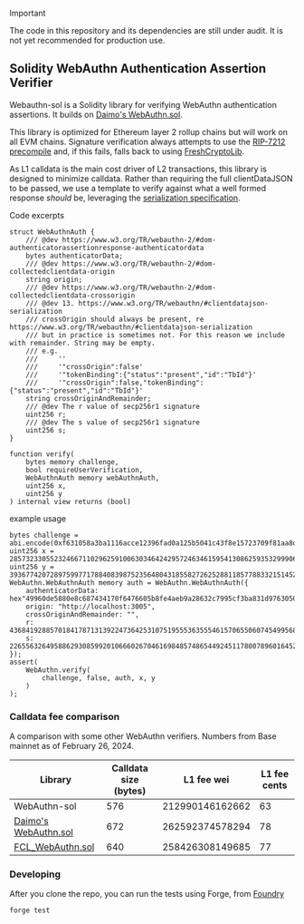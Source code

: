 > [!IMPORTANT]  
> The code in this repository and its dependencies are still under audit. It is not yet recommended for production use.

## Solidity WebAuthn Authentication Assertion Verifier

Webauthn-sol is a Solidity library for verifying WebAuthn authentication assertions. It builds on [Daimo's WebAuthn.sol](https://github.com/daimo-eth/p256-verifier/blob/master/src/WebAuthn.sol).

This library is optimized for Ethereum layer 2 rollup chains but will work on all EVM chains. Signature verification always attempts to use the [RIP-7212 precompile](https://github.com/ethereum/RIPs/blob/master/RIPS/rip-7212.md) and, if this fails, falls back to using [FreshCryptoLib](https://github.com/rdubois-crypto/FreshCryptoLib/blob/master/solidity/src/FCL_ecdsa.sol#L40).

As L1 calldata is the main cost driver of L2 transactions, this library is designed to minimize calldata. Rather than requiring the full clientDataJSON to be passed, we use a template to verify against what a well formed response *should* be, leveraging the [serialization specification](https://www.w3.org/TR/webauthn/#clientdatajson-serialization). 

Code excerpts

```solidity
struct WebAuthnAuth {
    /// @dev https://www.w3.org/TR/webauthn-2/#dom-authenticatorassertionresponse-authenticatordata
    bytes authenticatorData;
    /// @dev https://www.w3.org/TR/webauthn-2/#dom-collectedclientdata-origin
    string origin;
    /// @dev https://www.w3.org/TR/webauthn-2/#dom-collectedclientdata-crossorigin
    /// @dev 13. https://www.w3.org/TR/webauthn/#clientdatajson-serialization
    /// crossOrigin should always be present, re https://www.w3.org/TR/webauthn/#clientdatajson-serialization
    /// but in practice is sometimes not. For this reason we include with remainder. String may be empty.
    /// e.g.
    ///     ''
    ///     '"crossOrigin":false'
    ///     '"tokenBinding":{"status":"present","id":"TbId"}'
    ///     '"crossOrigin":false,"tokenBinding":{"status":"present","id":"TbId"}'
    string crossOriginAndRemainder;
    /// @dev The r value of secp256r1 signature
    uint256 r;
    /// @dev The s value of secp256r1 signature
    uint256 s;
}

function verify(
    bytes memory challenge,
    bool requireUserVerification,
    WebAuthnAuth memory webAuthnAuth,
    uint256 x,
    uint256 y
) internal view returns (bool) 
```

example usage
```solidity
bytes challenge = abi.encode(0xf631058a3ba1116acce12396fad0a125b5041c43f8e15723709f81aa8d5f4ccf);
uint256 x = 28573233055232466711029625910063034642429572463461595413086259353299906450061;
uint256 y = 39367742072897599771788408398752356480431855827262528811857788332151452825281;
WebAuthn.WebAuthnAuth memory auth = WebAuthn.WebAuthnAuth({
    authenticatorData: hex"49960de5880e8c687434170f6476605b8fe4aeb9a28632c7995cf3ba831d97630500000101",
    origin: "http://localhost:3005",
    crossOriginAndRemainder: "",
    r: 43684192885701841787131392247364253107519555363555461570655060745499568693242,
    s: 22655632649588629308599201066602670461698485748654492451178007896016452673579
});
assert(
    WebAuthn.verify(
        challenge, false, auth, x, y
    )
);
```

### Calldata fee comparison
A comparison with some other WebAuthn verifiers. 
Numbers from Base mainnet as of February 26, 2024.

| Library | Calldata size (bytes) | L1 fee wei | L1 fee cents |
|--------|---------------|------------|--------------|
| WebAuthn-sol | 576 | 212990146162662 | 63 |
| [Daimo's WebAuthn.sol](https://github.com/daimo-eth/p256-verifier/blob/master/src/WebAuthn.sol) | 672 | 262592374578294 | 78 |
| [FCL_WebAuthn.sol](https://github.com/rdubois-crypto/FreshCryptoLib/blob/master/solidity/src/FCL_Webauthn.sol) | 640 | 258426308149685 | 77 |

### Developing 
After you clone the repo, you can run the tests using Forge, from [Foundry](https://github.com/foundry-rs/foundry?tab=readme-ov-file)
```bash
forge test
```